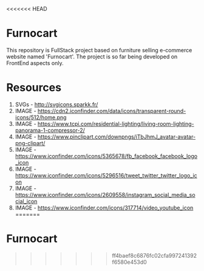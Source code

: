 <<<<<<< HEAD
# Furnocart

This repository is FullStack project based on furniture selling e-commerce website named 'Furnocart'. The project is so far being developed on FrontEnd aspects only.



# Resources

1. SVGs - http://svgicons.sparkk.fr/
2. IMAGE - https://cdn2.iconfinder.com/data/icons/transparent-round-icons/512/home.png
3. IMAGE - https://www.tcpi.com/residential-lighting/living-room-lighting-panorama-1-compressor-2/
4. IMAGE - https://www.pinclipart.com/downpngs/iTbJhmJ_avatar-avatar-png-clipart/
5. IMAGE - https://www.iconfinder.com/icons/5365678/fb_facebook_facebook_logo_icon
6. IMAGE - https://www.iconfinder.com/icons/5296516/tweet_twitter_twitter_logo_icon
7. IMAGE - https://www.iconfinder.com/icons/2609558/instagram_social_media_social_icon
8. IMAGE - https://www.iconfinder.com/icons/317714/video_youtube_icon
=======
# Furnocart
>>>>>>> ff4baef8c6876fc02cfa997241392f6580e453d0
